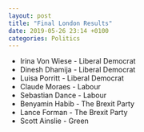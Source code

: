 ```yaml
---
layout: post
title: "Final London Results"
date: 2019-05-26 23:14 +0100
categories: Politics
---
```


*   Irina Von Wiese - Liberal Democrat
*   Dinesh Dhamija - Liberal Democrat
*   Luisa Porritt - Liberal Democrat
*   Claude Moraes - Labour
*   Sebastian Dance - Labour
*   Benyamin Habib - The Brexit Party
*   Lance Forman - The Brexit Party
*   Scott Ainslie - Green
